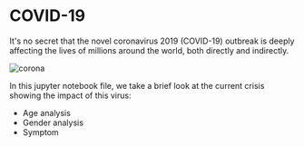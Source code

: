 # COVID-19
It's no secret that the novel coronavirus 2019 (COVID-19) outbreak is deeply affecting the lives of millions around the world, both directly and indirectly. 

![corona](https://user-images.githubusercontent.com/37942992/77074185-b0dd0900-6a5d-11ea-90d7-840f0ca6d1c9.jpg)

In this jupyter notebook file, we  take a brief look at the current crisis showing the impact of this virus:
- Age analysis
- Gender analysis
- Symptom

